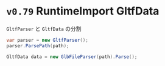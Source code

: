 # `v0.79` RuntimeImport GltfData

`GltfParser` と `GltfData` の分割

```csharp
var parser = new GltfParser();
parser.ParsePath(path);
```

```csharp
GltfData data = new GlbFileParser(path).Parse();
```
